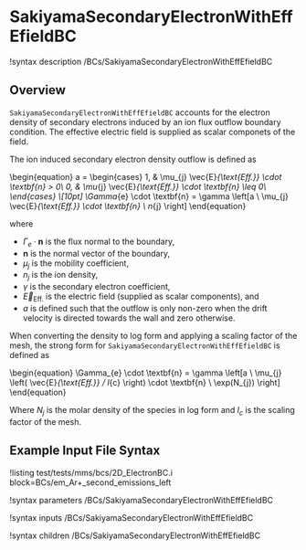 # SakiyamaSecondaryElectronWithEffEfieldBC

!syntax description /BCs/SakiyamaSecondaryElectronWithEffEfieldBC

## Overview

`SakiyamaSecondaryElectronWithEffEfieldBC` accounts for the electron density of secondary electrons induced by an ion flux outflow boundary condition. The effective electric field is supplied as scalar componets of the field.

The ion induced secondary electron density outflow is defined as

\begin{equation}
a =
\begin{cases}
1, & \mu_{j} \vec{E}_{\text{Eff.}} \cdot \textbf{n} > 0\\
0, & \mu_{j} \vec{E}_{\text{Eff.}} \cdot \textbf{n} \leq 0\\
\end{cases} \\[10pt]
\Gamma_{e} \cdot \textbf{n} = \gamma \left[a \ \mu_{j} \vec{E}_{\text{Eff.}} \cdot \textbf{n} \ n_{j} \right]
\end{equation}

where 

- $\Gamma_e \cdot \textbf{n}$ is the flux normal to the boundary, 
- $\textbf{n}$ is the normal vector of the boundary,
- $\mu_{j}$ is the mobility coefficient, 
- $n_{j}$ is the ion density, 
- $\gamma$ is the secondary electron coefficient,
- $\vec{E}_{\text{Eff.}}$ is the electric field (supplied as scalar components), and
- $a$ is defined such that the outflow is only non-zero when the drift velocity is directed towards the wall and zero otherwise. 

When converting the density to log form and applying a scaling factor of the mesh, the strong form for `SakiyamaSecondaryElectronWithEffEfieldBC` is defined as

\begin{equation}
\Gamma_{e} \cdot \textbf{n} = \gamma \left[a \ \mu_{j} \left( \vec{E}_{\text{Eff.}} / l_{c} \right) \cdot \textbf{n} \ \exp(N_{j}) \right]
\end{equation}

Where $N_{j}$ is the molar density of the species in log form and $l_{c}$ is the scaling factor of the mesh.

## Example Input File Syntax

!listing test/tests/mms/bcs/2D_ElectronBC.i block=BCs/em_Ar+_second_emissions_left

!syntax parameters /BCs/SakiyamaSecondaryElectronWithEffEfieldBC

!syntax inputs /BCs/SakiyamaSecondaryElectronWithEffEfieldBC

!syntax children /BCs/SakiyamaSecondaryElectronWithEffEfieldBC
